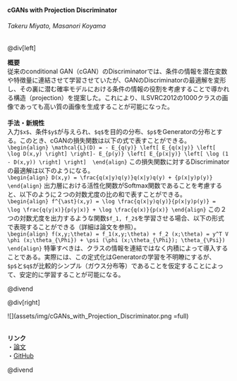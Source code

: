 #### cGANs with Projection Discriminator
###### Takeru Miyato, Masanori Koyama

@div[left]

__概要__<br>
従来のconditional GAN（cGAN）のDiscriminatorでは、条件の情報を潜在変数や特徴量に連結させて学習させていたが、GANのDiscriminatorの最適解を変形し、その裏に潜む確率モデルにおける条件の情報の役割を考慮することで導かれる構造（projection）を提案した。これにより、ILSVRC2012の1000クラスの画像であっても高い質の画像を生成することが可能になった。<br>
<br>
__手法・新規性__<br>
入力`$x$`、条件`$y$`が与えられ、`$q$`を目的の分布、`$p$`をGeneratorの分布とする。このとき、cGANの損失関数は以下の式で表すことができる。<br>
`\begin{align} \mathcal{L}(D) = - E_{q(y)} \left[ E_{q(x|y)} \left[ \log D(x,y) \right] \right]- E_{p(y)} \left[ E_{p(x|y)} \left[ \log (1 - D(x,y)) \right] \right]  \end{align}`
この損失関数に対するDiscriminatorの最適解は以下のようになる。<br>
`\begin{align} D(x,y) = \frac{q(x|y)q(y)}q(x|y)q(y) + {p(x|y)p(y)} \end{align}`
出力層における活性化関数がSoftmax関数であることを考慮すると、以下のように２つの対数尤度の比の和で表すことができる。<br>
`\begin{align} f^{\ast}(x,y) = \log \frac{q(x|y)q(y)}{p(x|y)p(y)} = \log \frac{q(y|x)}{p(y|x)} + \log \frac{q(x)}{p(x)} \end{align}`
この２つの対数尤度を出力するような関数`$f_1, f_2$`を学習させる場合、以下の形式で表現することができる（詳細は論文を参照）。<br>
`\begin{align} f(x,y;\theta) = f_1(x,y;\theta) + f_2 (x;\theta) = y^T V \phi (x;\theta_{\Phi}) + \psi (\phi (x;\theta_{\Phi}); \theta_{\Psi}) \end{align}`
特筆すべきは、クラスの情報を連結ではなく内積によって導入することである。実際には、この定式化はGeneratorの学習を不明瞭にするが、`$p$`と`$q$`が比較的シンプル（ガウス分布等）であることを仮定することによって、安定的に学習することが可能になる。

@divend

@div[right]

![](assets/img/cGANs_with_Projection_Discriminator.png =full)<br>
<br>

__リンク__<br>
・[論文](https://arxiv.org/pdf/1802.05637.pdf)<br>
・[GitHub](https://github.com/pfnet-research/sngan_projection)<br>

@divend